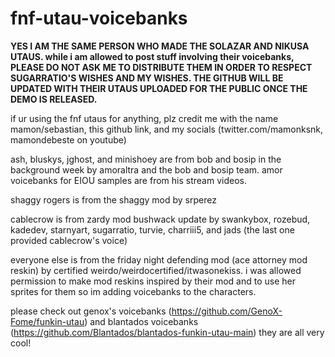 # fnf-utau-voicebanks

**YES I AM THE SAME PERSON WHO MADE THE SOLAZAR AND NIKUSA UTAUS. while i am allowed to post stuff involving their voicebanks, PLEASE DO NOT ASK ME TO DISTRIBUTE THEM IN ORDER TO RESPECT SUGARRATIO'S WISHES AND MY WISHES. THE GITHUB WILL BE UPDATED WITH THEIR UTAUS UPLOADED FOR THE PUBLIC ONCE THE DEMO IS RELEASED.**

if ur using the fnf utaus for anything, plz credit me with the name mamon/sebastian, this github link, and my socials (twitter.com/mamonksnk, mamondebeste on youtube)

ash, bluskys, jghost, and minishoey are from bob and bosip in the background week by amoraltra and the bob and bosip team. amor voicebanks for EIOU samples are from his stream videos.

shaggy rogers is from the shaggy mod by srperez

cablecrow is from zardy mod bushwack update by swankybox, rozebud, kadedev, starnyart, sugarratio, turvie, charriii5, and jads (the last one provided cablecrow's voice)

everyone else is from the friday night defending mod (ace attorney mod reskin) by certified weirdo/weirdocertified/itwasonekiss. i was allowed permission to make mod reskins inspired by their mod and to use her sprites for them so im adding voicebanks to the characters.

please check out genox's voicebanks (https://github.com/GenoX-Fome/funkin-utau) and blantados voicebanks (https://github.com/Blantados/blantados-funkin-utau-main) they are all very cool!
